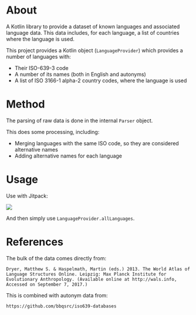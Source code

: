 # About

A Kotlin library to provide a dataset of known languages and associated language data. This data includes, for each language, a list of countries where the language is used.

This project provides a Kotlin object (`LanguageProvider`) which provides a number of languages with:
- Their ISO-639-3 code
- A number of its names (both in English and autonyms)
- A list of ISO 3166-1 alpha-2 country codes, where the language is used

# Method

The parsing of raw data is done in the internal `Parser` object.

This does some processing, including:

- Merging languages with the same ISO code, so they are considered alternative names
- Adding alternative names for each language

# Usage

Use with Jitpack:

[![](https://jitpack.io/v/LukeNeedham/language-countries.svg)](https://jitpack.io/#LukeNeedham/language-countries)

And then simply use `LanguageProvider.allLanguages`.

# References

The bulk of the data comes directly from:

`Dryer, Matthew S. & Haspelmath, Martin (eds.) 2013. The World Atlas of Language Structures Online. Leipzig: Max Planck Institute for Evolutionary Anthropology. (Available online at http://wals.info, Accessed on September 7, 2017.)`

This is combined with autonym data from:

`https://github.com/bbqsrc/iso639-databases`
